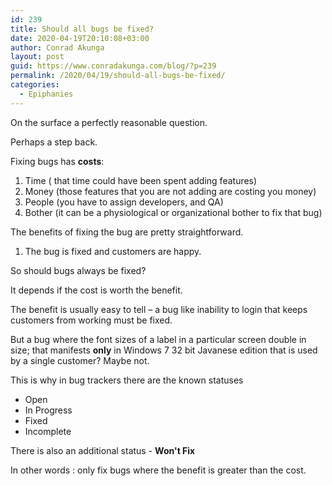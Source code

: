 ```yaml
---
id: 239
title: Should all bugs be fixed?
date: 2020-04-19T20:10:08+03:00
author: Conrad Akunga
layout: post
guid: https://www.conradakunga.com/blog/?p=239
permalink: /2020/04/19/should-all-bugs-be-fixed/
categories:
  - Epiphanies
---
```

On the surface a perfectly reasonable question.

Perhaps a step back.

Fixing bugs has **costs**:

  1. Time ( that time could have been spent adding features)
  2. Money (those features that you are not adding are costing you money)
  3. People (you have to assign developers, and QA)
  4. Bother (it can be a physiological or organizational bother to fix that bug)

The benefits of fixing the bug are pretty straightforward.

  1. The bug is fixed and customers are happy.

So should bugs always be fixed?

It depends if the cost is worth the benefit.

The benefit is usually easy to tell – a bug like inability to login that keeps customers from working must be fixed.

But a bug where the font sizes of a label in a particular screen double in size; that manifests **only** in Windows 7 32 bit Javanese edition that is used by a single customer? Maybe not.

This is why in bug trackers there are the known statuses
* Open
* In Progress
* Fixed
* Incomplete

There is also an additional status - **Won't Fix**

In other words : only fix bugs where the benefit is greater than the cost.